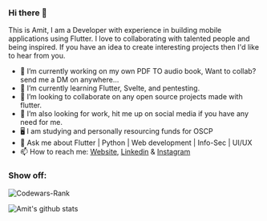 ### Hi there 👋

This is Amit, I am a Developer with experience in building mobile applications using Flutter. I love to collaborating with talented people and being inspired. If you have an idea to create interesting projects then I'd like to hear from you.

- 🔭 I’m currently working on my own PDF TO audio book, Want to collab? send me a DM on anywhere...
- 🌱 I’m currently learning Flutter, Svelte, and pentesting.
- 👯 I’m looking to collaborate on any open source projects made with flutter.
- 👯 I’m also looking for work, hit me up on social media if you have any need for me.
- 🖥 I am studying and personally resourcing funds for OSCP 
- 💬 Ask me about Flutter | Python | Web development | Info-Sec | UI/UX
- 📫 How to reach me: [Website](https://amyth.dev), [Linkedin](https://www.linkedin.com/in/amit-chaudhari-6b2080170/) & [Instagram](https://www.instagram.com/_a_myth__/)

### Show off:

![Codewars-Rank](https://www.codewars.com/users/amitchaudhari9121/badges/large)

![Amit's github stats](https://github-readme-stats.vercel.app/api?username=amitchaudhari9121&show_icons=true)

